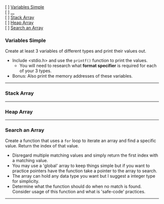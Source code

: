 
[ ] [Variables Simple](#variables-simple)   
[ ] [...]()   
[ ] [Stack Array](#stack-array)   
[ ] [Heap Array](#heap-array)   
[ ] [Search an Array](#search-an-array)   

### Variables Simple
Create at least 3 variables of different types and print their values out.
- Include <stdio.h> and use the `printf()` function to print the values.
    - You will need to research what **format specifier** is required for each of your 3 types.
- Bonus: Also print the memory addresses of these variables.
---




### Stack Array

---
### Heap Array

---
### Search an Array
Create a function that uses a `for` loop to iterate an array and find a specific value. Return the index of that value.
- Disregard multiple matching values and simply return the first index with a matching value.
- You may use a 'global' array to keep things simple but if you want to practice pointers have the function take a pointer to the array to search.
- The array can hold any data type you want but I suggest a integer type for simplicity.
- Determine what the function should do when no match is found. Consider usage of this function and what is 'safe-code' practices.
---